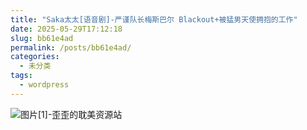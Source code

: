 ```yaml
---
title: "Saka太太[语音剧]-严谨队长梅斯巴尔 Blackout+被猛男天使拥抱的工作"
date: 2025-05-29T17:12:18
slug: bb61e4ad
permalink: /posts/bb61e4ad/
categories:
  - 未分类
tags:
  - wordpress
---
```


![图片[1]-歪歪的耽美资源站](/images/wp/bb61e4ad-46f12b97.jpg)
